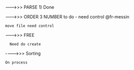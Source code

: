 --->>> PARSE
    1) Done
    
    
    
--->>>  ORDER 3 NUMBER
    to do - need control @fr-messin
    
    move file need control

--->>> FREE
      
      Need do create

---->>> Sorting
    
    On process
